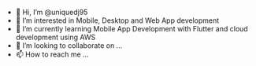 - 👋 Hi, I’m @uniquedj95
- 👀 I’m interested in Mobile, Desktop and Web App development
- 🌱 I’m currently learning Mobile App Development with Flutter and cloud development using AWS
- 💞️ I’m looking to collaborate on ...
- 📫 How to reach me ...

<!---
uniquedj95/uniquedj95 is a ✨ special ✨ repository because its `README.md` (this file) appears on your GitHub profile.
You can click the Preview link to take a look at your changes.
--->
